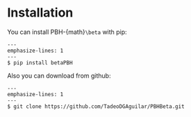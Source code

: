# Installation

You can install PBH-{math}`\beta` with pip:

```{code-block}
---
emphasize-lines: 1
---
$ pip install betaPBH
```

Also you can download from github:

```{code-block}
---
emphasize-lines: 1
---
$ git clone https://github.com/TadeoDGAguilar/PBHBeta.git
```

